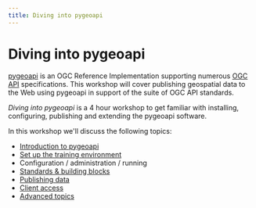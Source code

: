 ```yaml
---
title: Diving into pygeoapi
---
```


# Diving into pygeoapi

[pygeoapi](https://pygeoapi.io) is an OGC Reference Implementation supporting numerous [OGC API](https://ogcapi.ogc.org) specifications. This workshop will cover publishing geospatial data to the Web using pygeoapi in support of the suite of OGC API standards.

*Diving into pygeoapi* is a 4 hour workshop to get familiar with installing, configuring, publishing and extending the pygeoapi software.

In this workshop we'll discuss the following topics:

- [Introduction to pygeoapi](intro/index.md)
- [Set up the training environment](setup/index.md)
- Configuration / administration / running
- [Standards & building blocks](standards/index.md)
- [Publishing data](publish/index.md)
- [Client access](clients/index.md)
- [Advanced topics](advanced/index.md)

